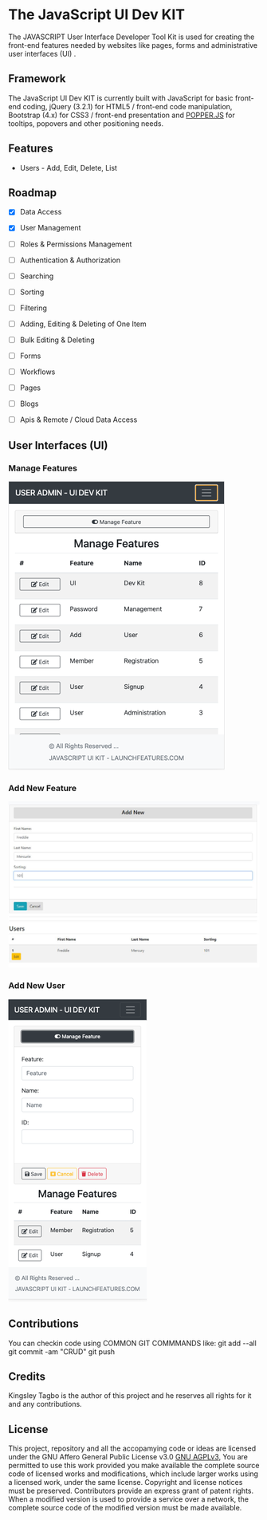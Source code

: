 # The JavaScript UI Dev KIT
The JAVASCRIPT User Interface Developer Tool Kit is used for creating the front-end features needed by websites like pages, forms and administrative user interfaces (UI) .

## Framework
The JavaScript UI Dev KIT is currently built with JavaScript for basic front-end coding, jQuery (3.2.1) for HTML5 / front-end code manipulation, Bootstrap (4.x) for CSS3 / front-end presentation and [POPPER.JS](https://popper.js.org/) for tooltips, popovers and other positioning needs.


## Features
- Users - Add, Edit, Delete, List

## Roadmap
- [x] Data Access  
- [x] User Management
- [ ] Roles & Permissions Management
- [ ] Authentication & Authorization
- [ ] Searching
- [ ] Sorting
- [ ] Filtering
- [ ] Adding, Editing & Deleting of One Item
- [ ] Bulk Editing & Deleting
- [ ] Forms
- [ ] Workflows
- [ ] Pages
- [ ] Blogs
- [ ] Apis & Remote / Cloud Data Access


## User Interfaces (UI)

### Manage Features
![Alt text](Content/images/screenshots/ipad-pro-manage-featuers.png?raw=true "Manage Features - IPad Pro")

### Add New Feature
![Alt text](Content/images/screenshots/users-add-new.JPG?raw=true "Add New Feature")

### Add New User
![Alt text](Content/images/screenshots/iphone-xl-manage-features.png?raw=true "Manage Features - IPhone")


## Contributions
You can checkin code using COMMON GIT COMMMANDS like: git add --all git commit -am "CRUD" git push


## Credits
Kingsley Tagbo is the author of this project and he reserves all rights for it and any contributions.

## License
This project, repository and all the accopamying code or ideas are licensed under the GNU Affero General Public License v3.0 [GNU AGPLv3](https://choosealicense.com/licenses/agpl-3.0/),
You are permitted to use this work provided you make available the complete source code of licensed works and modifications, which include larger works using a licensed work, under the same license. Copyright and license notices must be preserved. Contributors provide an express grant of patent rights. When a modified version is used to provide a service over a network, the complete source code of the modified version must be made available.
